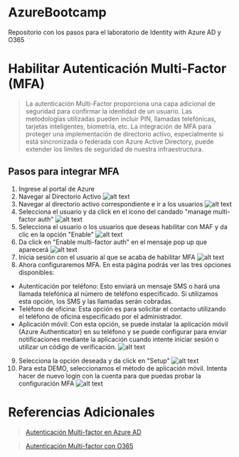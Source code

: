 # AzureBootcamp
Repositorio con los pasos para el laboratorio de Identity with Azure AD y O365

# Habilitar Autenticación Multi-Factor (MFA) #
>La autenticación Multi-Factor proporciona una capa adicional de seguridad para confirmar la identidad de un usuario. Las metodologías utilizadas pueden incluir PIN, llamadas telefónicas, tarjetas inteligentes, biometría, etc.
>La integración de MFA para proteger una implementación de directorio activo, especialmente si está sincronizada o federada con Azure Active Directory, puede extender los límites de seguridad de nuestra infraestructura.

## Pasos para integrar MFA ##

1. Ingrese al portal de Azure
2. Navegar al Directorio Activo
![alt text](http://www.rebeladmin.com/wp-content/uploads/2016/01/mfa1.jpg "Navegar al directorio activo")
3. Navegar al directorio activo correspondiente e ir a los usuarios
![alt text](http://www.rebeladmin.com/wp-content/uploads/2016/01/mfa2.jpg "Navegar al directorio activo")
4. Selecciona el usuario y da click en el ícono del candado "manage multi-factor auth"
![alt text](http://www.rebeladmin.com/wp-content/uploads/2016/01/mfa3.jpg "Seleccionar usuario")
5. Selecciona el usuario o los usuarios que deseas habilitar con MAF y da clic en la opción "Enable"
![alt text](http://www.rebeladmin.com/wp-content/uploads/2016/01/mfa5.jpg "Habilitar MFA")
6. Da click en "Enable multi-factor auth" en el mensaje pop up que aparecerá
![alt text](http://www.rebeladmin.com/wp-content/uploads/2016/01/mfa6.jpg "Habilitar MFA")
7. Inicia sesión con el usuario al que se acaba de habilitar MFA
![alt text](http://www.rebeladmin.com/wp-content/uploads/2016/01/mfa8.jpg "Inicia Sesión")
8. Ahora configuraremos MFA. En esta página podrás ver las tres opciones disponibles:
* Autenticación por teléfono: Esto enviará un mensaje SMS o hará una llamada telefónica al número de teléfono especificado. Si utilizamos esta opción, los SMS y las llamadas serán cobradas.
* Teléfono de oficina: Esta opción es para solicitar el contacto utilizando el teléfono de oficina especificado por el administrador.
* Aplicación móvil: Con esta opción, se puede instalar la aplicación móvil (Azure Authenticator) en su teléfono y se puede configurar para enviar notificaciones mediante la aplicación cuando intente iniciar sesión o utilizar un código de verificación.
![alt text](http://www.rebeladmin.com/wp-content/uploads/2016/01/mfa10.jpg "Configuración de MFA")
9. Selecciona la opción deseada y da click en "Setup"
![alt text](http://www.rebeladmin.com/wp-content/uploads/2016/01/mfa11.jpg "Setup")
10. Para esta DEMO, seleccionamos el método de aplicación móvil. Intenta hacer de nuevo login con la cuenta para que puedas probar la configuración MFA
![alt text](http://www.rebeladmin.com/wp-content/uploads/2016/01/mfa12.jpg "Login con MFA")


# Referencias Adicionales #
> [Autenticación Multi-factor en Azure AD](https://docs.microsoft.com/en-us/azure/multi-factor-authentication/multi-factor-authentication)

> [Autenticación Multi-factor con O365](https://support.office.com/en-us/article/Set-up-multi-factor-authentication-for-Office-365-users-8f0454b2-f51a-4d9c-bcde-2c48e41621c6)
